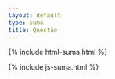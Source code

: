 ```yaml
---
layout: default
type: suma
title: Questão
---
```


{% include html-suma.html %}

{% include js-suma.html %}

<script>
	getTitleParam();

  const data = apiSuma(
    "suma_tquestao?id_capitulo=eq."+ getParam("id") +"&order=numero.asc",
    "artigo"
  );
</script>
